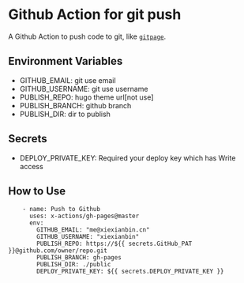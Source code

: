 # Github Action for git push

A Github Action to push code to git, like [`gitpage`](https://pages.github.com/).

## Environment Variables

- GITHUB_EMAIL: git use email
- GITHUB_USERNAME: git use username
- PUBLISH_REPO: hugo theme url[not use]
- PUBLISH_BRANCH: github branch
- PUBLISH_DIR: dir to publish

## Secrets

- DEPLOY_PRIVATE_KEY: Required your deploy key which has Write access

## How to Use

```
    - name: Push to Github
      uses: x-actions/gh-pages@master
      env:
        GITHUB_EMAIL: "me@xiexianbin.cn"
        GITHUB_USERNAME: "xiexianbin"
        PUBLISH_REPO: https://${{ secrets.GitHub_PAT }}@github.com/owner/repo.git
        PUBLISH_BRANCH: gh-pages
        PUBLISH_DIR: ./public
        DEPLOY_PRIVATE_KEY: ${{ secrets.DEPLOY_PRIVATE_KEY }}
```
